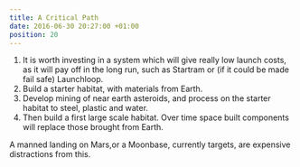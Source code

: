 ```yaml
---
title: A Critical Path
date: 2016-06-30 20:27:00 +01:00
position: 20
---
```


1. It is worth investing in a system which will give really low launch costs, as it will pay off in the long run, such as Startram or (if it could be made fail safe) Launchloop. 
2. Build a starter habitat, with materials from Earth.
3. Develop mining of near earth asteroids, and process on the starter habitat to steel, plastic and water. 
5. Then build a first large scale habitat. Over time space built components will replace those brought from Earth. 

A manned landing on Mars,or a Moonbase, currently targets, are expensive distractions from this. 


